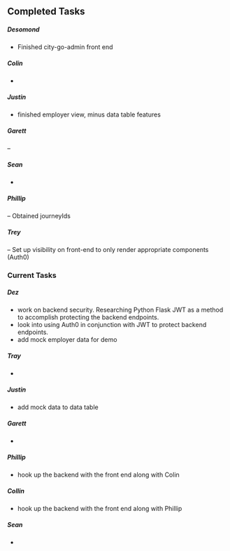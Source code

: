 ## Completed Tasks

##### Desomond 
- Finished city-go-admin front end
	
##### Colin
-

##### Justin
- finished employer view, minus data table features

##### Garett 
– 

##### Sean 
- 

##### Phillip 
– Obtained journeyIds

##### Trey 
– Set up visibility on front-end to only render appropriate components (Auth0)


### Current Tasks

##### Dez
- work on backend security. Researching Python Flask JWT as a method to accomplish protecting the backend endpoints.
- look into using Auth0 in conjunction with JWT to protect backend endpoints.
- add mock employer data for demo
##### Tray
- 
##### Justin
- add mock data to data table
##### Garett
- 
##### Phillip
- hook up the backend with the front end along with Colin
##### Collin
- hook up the backend with the front end along with Phillip
##### Sean
- 
